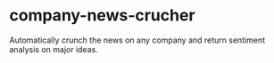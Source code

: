 # company-news-crucher
Automatically crunch the news on any company and return sentiment analysis on major ideas.
